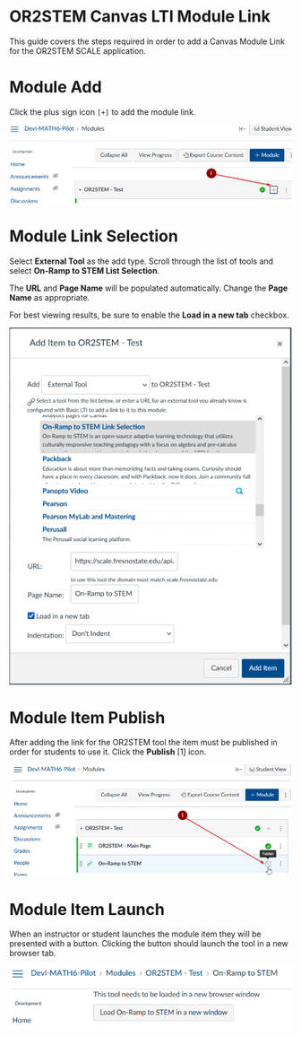 # OR2STEM Canvas LTI Module Link

This guide covers the steps required in order to add a Canvas Module Link for
the OR2STEM SCALE application.

# Module Add

Click the plus sign icon `[+]` to add the module link.

![Add Module](../img/canvas/module_add.png)

# Module Link Selection

Select **External Tool** as the add type. Scroll through the list of tools and
select **On-Ramp to STEM List Selection**.

The **URL** and **Page Name** will be populated automatically. Change the
**Page Name** as appropriate.

For best viewing results, be sure to enable the **Load in a new tab** checkbox.

![Add Module Item](../img/canvas/module_add_item.png)

# Module Item Publish

After adding the link for the OR2STEM tool the item must be published in order
for students to use it. Click the **Publish** [1] icon.

![Module Item Publish](../img/canvas/module_item_publish.png)

# Module Item Launch

When an instructor or student launches the module item they will be presented
with a button. Clicking the button should launch the tool in a new browser
tab.

![Module Item Launch](../img/canvas/module_load_new_window.png)
